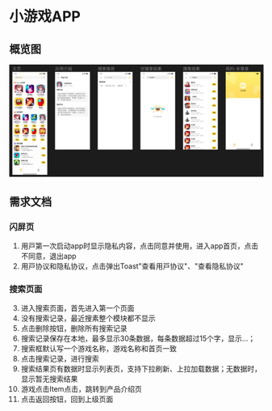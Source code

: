 # 小游戏APP

## 概览图
![概览图](images/overall.png)

## 需求⽂档

### 闪屏⻚
1. ⽤⼾第⼀次启动app时显⽰隐私内容，点击同意并使⽤，进⼊app⾸⻚，点击不同意，退出app
2. ⽤⼾协议和隐私协议，点击弹出Toast"查看⽤⼾协议"、"查看隐私协议"

### 搜索⻚⾯
3. 进⼊搜索⻚⾯，⾸先进⼊第⼀个⻚⾯
4. 没有搜索记录，最近搜素整个模块都不显⽰
5. 点击删除按钮，删除所有搜索记录
6. 搜索记录保存在本地，最多显⽰30条数据，每条数据超过15个字，显⽰...；
7. 搜索框默认写⼀个游戏名称，游戏名称和⾸⻚⼀致
8. 点击搜索记录，进⾏搜索
9. 搜索结果⻚有数据时显⽰列表⻚，⽀持下拉刷新、上拉加载数据；⽆数据时，显⽰暂⽆搜索结果
10. 游戏点击Item点击，跳转到产品介绍⻚
11. 点击返回按钮，回到上级⻚⾯
